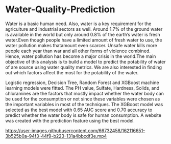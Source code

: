 # Water-Quality-Prediction

Water is a basic human need. Also, water is a key requirement for the agriculture and industrial sectors as well. Around 1.7% of the ground water is available in the world but only around 0.8% of the earth’s water is fresh  water.Even though people have a limited amount of fresh water to use, the water pollution makes thatamount even scarcer. Unsafe water kills more people each year than war and all other forms of violence combined. Hence, water pollution has become a major crisis in the world.The main objective of this analysis is to build a model to predict the potability of water of are source using water quality metrics. We are also interested in finding out which factors affect the most for the potability of the water.


Logistic regression, Decision Tree, Random Forest and XGBoost machine learning models were fitted. The PH value, Sulfate, Hardness, Solids, and chloramines are the factors that mostly impact whether the water body can be used for the consumption or not since these variables were chosen as the important variables in most of the techniques. The XGBoost model was selected as the best model with 0.65 AUC score and 0.70 accuracy to predict whether the water body is safe for human consumption. 
A website was created with the prediction feature using the best model.

https://user-images.githubusercontent.com/66732458/162116651-3b525b0a-94f3-44f9-b223-131a4bbcdf3e.mp4


